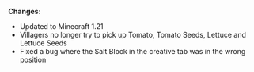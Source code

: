 **Changes:**
- Updated to Minecraft 1.21
- Villagers no longer try to pick up Tomato, Tomato Seeds, Lettuce and Lettuce Seeds
- Fixed a bug where the Salt Block in the creative tab was in the wrong position